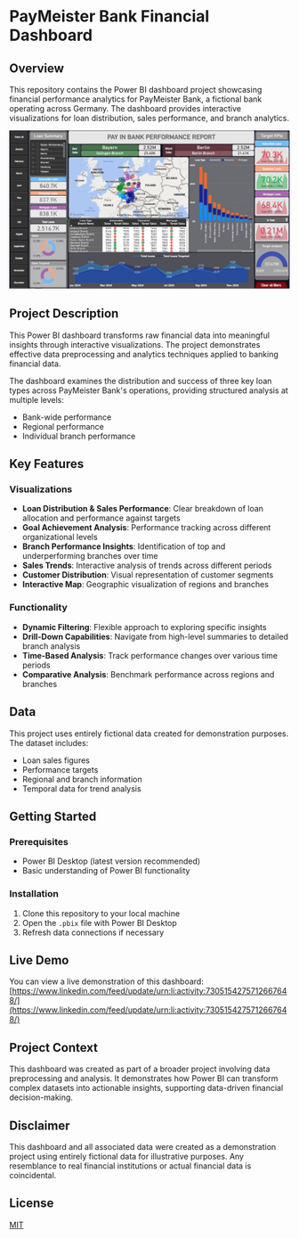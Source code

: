 # PayMeister Bank Financial Dashboard

## Overview
This repository contains the Power BI dashboard project showcasing financial performance analytics for PayMeister Bank, a fictional bank operating across Germany. The dashboard provides interactive visualizations for loan distribution, sales performance, and branch analytics.

![Dashboard Preview](Germany%20Bank%20Credits/img/Bank%20Loans%20Project%20-%20Germany.png)

## Project Description
This Power BI dashboard transforms raw financial data into meaningful insights through interactive visualizations. The project demonstrates effective data preprocessing and analytics techniques applied to banking financial data.

The dashboard examines the distribution and success of three key loan types across PayMeister Bank's operations, providing structured analysis at multiple levels:
- Bank-wide performance
- Regional performance
- Individual branch performance

## Key Features

### Visualizations
- **Loan Distribution & Sales Performance**: Clear breakdown of loan allocation and performance against targets
- **Goal Achievement Analysis**: Performance tracking across different organizational levels
- **Branch Performance Insights**: Identification of top and underperforming branches over time
- **Sales Trends**: Interactive analysis of trends across different periods
- **Customer Distribution**: Visual representation of customer segments
- **Interactive Map**: Geographic visualization of regions and branches

### Functionality
- **Dynamic Filtering**: Flexible approach to exploring specific insights
- **Drill-Down Capabilities**: Navigate from high-level summaries to detailed branch analysis
- **Time-Based Analysis**: Track performance changes over various time periods
- **Comparative Analysis**: Benchmark performance across regions and branches

## Data
This project uses entirely fictional data created for demonstration purposes. The dataset includes:
- Loan sales figures
- Performance targets
- Regional and branch information
- Temporal data for trend analysis

## Getting Started

### Prerequisites
- Power BI Desktop (latest version recommended)
- Basic understanding of Power BI functionality

### Installation
1. Clone this repository to your local machine
2. Open the `.pbix` file with Power BI Desktop
3. Refresh data connections if necessary

## Live Demo
You can view a live demonstration of this dashboard:
[https://www.linkedin.com/feed/update/urn:li:activity:7305154275712667648/](https://www.linkedin.com/feed/update/urn:li:activity:7305154275712667648/)

## Project Context
This dashboard was created as part of a broader project involving data preprocessing and analysis. It demonstrates how Power BI can transform complex datasets into actionable insights, supporting data-driven financial decision-making.

## Disclaimer
This dashboard and all associated data were created as a demonstration project using entirely fictional data for illustrative purposes. Any resemblance to real financial institutions or actual financial data is coincidental.

## License
[MIT](LICENSE)
